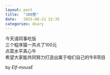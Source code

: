 ```yaml
---
layout: post
title:  "100整"
date:   2015-08-21 22:35
categories: diary
---
```


今天请同事吃饭  
三个程序猿一共点了100元  
点菜水平真心牛  
希望大家能共同努力打造出属于咱们自己的牛B项目  

by *Elf-mousE*
